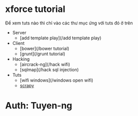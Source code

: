 # xforce tutorial

Để xem tuts nào thì chỉ vào các thư mục ứng với tuts đó ở trên

* Server
  * [add template play](/add template play)
* Client
  * [bower](/bower tutorial)
  * [grunt](/grunt tutorial)
* Hacking
  * [aircrack-ng](/hack wifi)
  * [sqlmap](/hack sql injection)
* Tuts
  * [wifi windows](/windows open wifi)
  * [scrapy](/crawData)
# Auth: Tuyen-ng